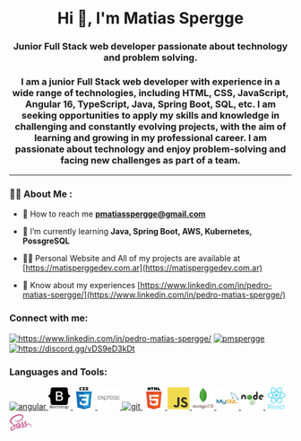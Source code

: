 <div id="header" align="center">
    <h1 align="center">Hi 👋, I'm Matias Spergge</h1>
    <h3 align="center">Junior Full Stack web developer passionate about technology and problem solving.</h3>
    <h3 align="center">I am a junior Full Stack web developer with experience in a wide range of technologies, including HTML, CSS, JavaScript, Angular 16, TypeScript, Java, Spring Boot, SQL, etc. I am seeking opportunities to apply my skills and knowledge in challenging and constantly evolving projects, with the aim of learning and growing in my professional career. I am passionate about technology and enjoy problem-solving and facing new challenges as part of a team.
</h3>
</div>

---
### 😶‍🌫️ About Me :

- 📩 How to reach me **pmatiasspergge@gmail.com**

- 🌱 I’m currently learning **Java, Spring Boot, AWS, Kubernetes, PossgreSQL**

- 👨‍💻 Personal Website and All of my projects are available at [https://matisperggedev.com.ar](https://matisperggedev.com.ar)

- 📄 Know about my experiences [https://www.linkedin.com/in/pedro-matias-spergge/](https://www.linkedin.com/in/pedro-matias-spergge/)

<h3 align="left">Connect with me:</h3>
<p align="left">
<a href="https://linkedin.com/in/https://www.linkedin.com/in/pedro-matias-spergge/" target="blank"><img align="center" src="https://raw.githubusercontent.com/rahuldkjain/github-profile-readme-generator/master/src/images/icons/Social/linked-in-alt.svg" alt="https://www.linkedin.com/in/pedro-matias-spergge/" height="30" width="40" /></a>
<a href="https://instagram.com/pmspergge" target="blank"><img align="center" src="https://raw.githubusercontent.com/rahuldkjain/github-profile-readme-generator/master/src/images/icons/Social/instagram.svg" alt="pmspergge" height="30" width="40" /></a>
<a href="https://discord.gg/https://discord.gg/vDS9eD3kDt" target="blank"><img align="center" src="https://raw.githubusercontent.com/rahuldkjain/github-profile-readme-generator/master/src/images/icons/Social/discord.svg" alt="https://discord.gg/vDS9eD3kDt" height="30" width="40" /></a>
</p>

<h3 align="left">Languages and Tools:</h3>
<p align="left"> <a href="https://angular.io" target="_blank" rel="noreferrer"> <img src="https://angular.io/assets/images/logos/angular/angular.svg" alt="angular" width="40" height="40"/> </a> <a href="https://getbootstrap.com" target="_blank" rel="noreferrer"> <img src="https://raw.githubusercontent.com/devicons/devicon/master/icons/bootstrap/bootstrap-plain-wordmark.svg" alt="bootstrap" width="40" height="40"/> </a> <a href="https://www.w3schools.com/css/" target="_blank" rel="noreferrer"> <img src="https://raw.githubusercontent.com/devicons/devicon/master/icons/css3/css3-original-wordmark.svg" alt="css3" width="40" height="40"/> </a> <a href="https://expressjs.com" target="_blank" rel="noreferrer"> <img src="https://raw.githubusercontent.com/devicons/devicon/master/icons/express/express-original-wordmark.svg" alt="express" width="40" height="40"/> </a> <a href="https://git-scm.com/" target="_blank" rel="noreferrer"> <img src="https://www.vectorlogo.zone/logos/git-scm/git-scm-icon.svg" alt="git" width="40" height="40"/> </a> <a href="https://www.w3.org/html/" target="_blank" rel="noreferrer"> <img src="https://raw.githubusercontent.com/devicons/devicon/master/icons/html5/html5-original-wordmark.svg" alt="html5" width="40" height="40"/> </a> <a href="https://developer.mozilla.org/en-US/docs/Web/JavaScript" target="_blank" rel="noreferrer"> <img src="https://raw.githubusercontent.com/devicons/devicon/master/icons/javascript/javascript-original.svg" alt="javascript" width="40" height="40"/> </a> <a href="https://www.mongodb.com/" target="_blank" rel="noreferrer"> <img src="https://raw.githubusercontent.com/devicons/devicon/master/icons/mongodb/mongodb-original-wordmark.svg" alt="mongodb" width="40" height="40"/> </a> <a href="https://www.mysql.com/" target="_blank" rel="noreferrer"> <img src="https://raw.githubusercontent.com/devicons/devicon/master/icons/mysql/mysql-original-wordmark.svg" alt="mysql" width="40" height="40"/> </a> <a href="https://nodejs.org" target="_blank" rel="noreferrer"> <img src="https://raw.githubusercontent.com/devicons/devicon/master/icons/nodejs/nodejs-original-wordmark.svg" alt="nodejs" width="40" height="40"/> </a> <a href="https://reactjs.org/" target="_blank" rel="noreferrer"> <img src="https://raw.githubusercontent.com/devicons/devicon/master/icons/react/react-original-wordmark.svg" alt="react" width="40" height="40"/> </a> <a href="https://sass-lang.com" target="_blank" rel="noreferrer"> <img src="https://raw.githubusercontent.com/devicons/devicon/master/icons/sass/sass-original.svg" alt="sass" width="40" height="40"/> </a> </p>

